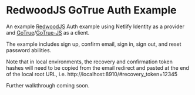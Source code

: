 # RedwoodJS GoTrue Auth Example

An example [RedwoodJS](https://redwoodjs.com/) Auth example using Netlify Identity as a provider and [GoTrue](https://github.com/netlify/gotrue)/[GoTrue-JS](https://github.com/netlify/gotrue-js) as a client.

The example includes sign up, confirm email, sign in, sign out, and reset password abilities.

Note that in local environments, the recovery and confirmation token hashes will need to be copied from the email redirect and pasted at the end of the local root URL, i.e. http://localhost:8910/#recovery_token=12345

Further walkthrough coming soon.